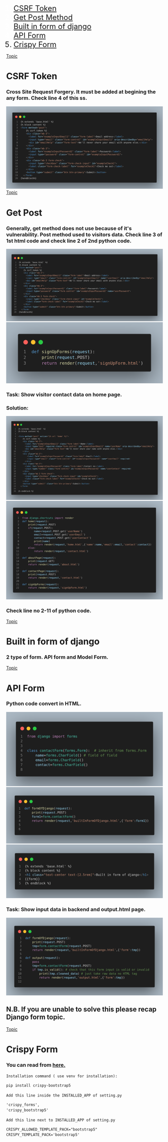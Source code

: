 <h1 class="heading"></h1>
<ol class="topic-container" id="topic">
        <li class="topic" style="color: white;font-size: 1.5rem;"><a href="#csrfToken">CSRF Token</a></li>
        <li class="topic" style="color: white;font-size: 1.5rem;"><a href="#getPostMethod">Get Post Method</a></li>
        <li class="topic" style="color: white;font-size: 1.5rem;"><a href="#builtInFromOfDjango">Built in form of django</a></li>
        <li class="topic" style="color: white;font-size: 1.5rem;"><a href="#apiForm">API Form</a></li>
        <li style="font-size: 1.5rem;"><a href="#crispyForm">Crispy Form</a></li>
</ol>

<div id="csrfToken">
    <a href="#topic">Topic</a>
    <h1 class="heading">CSRF Token</h1>
    <h3 class="details">Cross Site Request Forgery. It must be added at begining the any form. Check line 4 of this ss.</h3>
    <img src="./static/CodeSS/csrfToken-1.png" alt="">
</div>

<div id="getPostMethod">
    <a href="#topic">Topic</a>
    <h1>Get Post</h1>
    <h3>Generally, get method does not use because of it's vulnerability. Post method used to visitors data. Check line 3 of 1st html code and check line 2 of 2nd python code.</h3>
    <img src="./static/CodeSS/getPostMethod-1.png" alt="">
    <img src="./static/CodeSS/getPostMethod2.png" alt="">
    <h3>Task: Show visitor contact data on home page.</h3>
    <h3>Solution:</h3>
    <img src="./static/CodeSS/task-1-html.png" alt="">
    <img src="./static/CodeSS/task-1-views-py.png" alt="">
    <h3>Check line no 2-11 of python code.</h3>
</div>

<div id="builtInFromOfDjango">
    <a href="#topic">Topic</a>
    <h1>Built in form of django</h1>
    <h3>2 type of form. API form and Model Form.</h3>
</div>

<div id="apiForm">
    <a href="#topic">Topic</a>
    <h1>API Form</h1>
    <h3>Python code convert in HTML.</h3>
    <img src="./static/CodeSS/builtInForm-1-py.png" alt="">
    <img src="./static/CodeSS/builtInForm-1-views-py.png" alt="">
    <img src="./static/CodeSS/builtInForm-1-html.png" alt="">
    <h3>Task: Show input data in backend and output.html page.</h3>
    <img src="./static/CodeSS/builtInForm-2-views-py.png" alt="">
    <h2>N.B. If you are unable to solve this please recap Django form topic.</h2>
</div>

<div id="crispyForm">
    <a href="#topic">Topic</a>
    <h1>Crispy Form</h1>
    <h3>You can read from <a href="https://django-crispy-forms.readthedocs.io/en/latest/">here.</a></h3>
    
`Installation command ( use venv for installation):`
    
```txt
pip install crispy-bootstrap5
```
`Add this line inside the INSTALLED_APP of setting.py`

```txt
'crispy_forms',
'crispy_bootstrap5'
```
`Add this line next to INSTALLED_APP of setting.py`

```txt 
CRISPY_ALLOWED_TEMPLATE_PACK="bootstrap5"
CRISPY_TEMPLATE_PACK='bootstrap5'
```
</div>